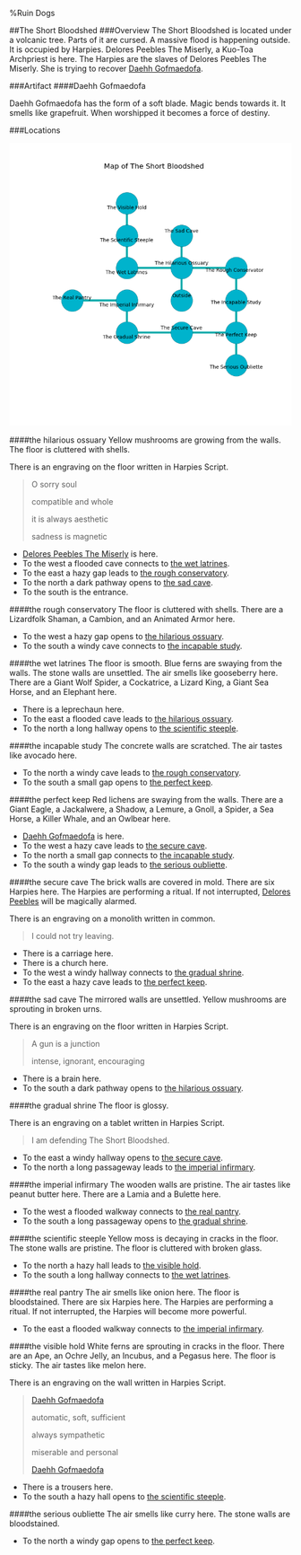 %Ruin Dogs

##The Short Bloodshed
###Overview
The Short Bloodshed is located under a volcanic tree. Parts of it are cursed. A massive flood is happening outside. It is occupied by Harpies. <a name="Delores-Peebles-The-Miserly"></a>Delores Peebles The Miserly, a Kuo-Toa Archpriest is here. The Harpies are the slaves of Delores Peebles The Miserly. She  is trying to recover [Daehh Gofmaedofa](#Daehh-Gofmaedofa). 



###Artifact
####<a name="Daehh-Gofmaedofa"></a>Daehh Gofmaedofa


Daehh Gofmaedofa has the form of a soft blade. Magic bends towards it. It smells like grapefruit. When worshipped it becomes a force of destiny. 





###Locations


![](../v2/images/The-Short-Bloodshed.png)

####<a name="the-hilarious-ossuary"></a>the hilarious ossuary
Yellow mushrooms are growing from the walls. The floor is cluttered with shells. 

There is an engraving on the floor written in Harpies Script. 

> O sorry soul
>
> compatible and whole
>
> it is always aesthetic
>
> sadness is magnetic
>


* [Delores Peebles The Miserly](#Delores-Peebles-The-Miserly) is here.
* To the west a flooded cave connects to [the wet latrines](#the-wet-latrines).
* To the east a hazy gap leads to [the rough conservatory](#the-rough-conservatory).
* To the north a dark pathway opens to [the sad cave](#the-sad-cave).
* To the south is the entrance.


####<a name="the-rough-conservatory"></a>the rough conservatory
The floor is cluttered with shells. There are a Lizardfolk Shaman, a Cambion, and an Animated Armor here. 



* To the west a hazy gap opens to [the hilarious ossuary](#the-hilarious-ossuary).
* To the south a windy cave connects to [the incapable study](#the-incapable-study).


####<a name="the-wet-latrines"></a>the wet latrines
The floor is smooth. Blue ferns are swaying from the walls. The stone walls are unsettled. The air smells like gooseberry here. There are a Giant Wolf Spider, a Cockatrice, a Lizard King, a Giant Sea Horse, and an Elephant here. 



* There is a leprechaun here.
* To the east a flooded cave leads to [the hilarious ossuary](#the-hilarious-ossuary).
* To the north a long hallway opens to [the scientific steeple](#the-scientific-steeple).


####<a name="the-incapable-study"></a>the incapable study
The concrete walls are scratched. The air tastes like avocado here. 



* To the north a windy cave leads to [the rough conservatory](#the-rough-conservatory).
* To the south a small gap opens to [the perfect keep](#the-perfect-keep).


####<a name="the-perfect-keep"></a>the perfect keep
Red lichens are swaying from the walls. There are a Giant Eagle, a Jackalwere, a Shadow, a Lemure, a Gnoll, a Spider, a Sea Horse, a Killer Whale, and an Owlbear here. 



* [Daehh Gofmaedofa](#Daehh-Gofmaedofa) is here.
* To the west a hazy cave leads to [the secure cave](#the-secure-cave).
* To the north a small gap connects to [the incapable study](#the-incapable-study).
* To the south a windy gap leads to [the serious oubliette](#the-serious-oubliette).


####<a name="the-secure-cave"></a>the secure cave
The brick walls are covered in mold. There are six Harpies here. The Harpies are performing a ritual. If not interrupted, [Delores Peebles](#Delores-Peebles) will be magically alarmed. 

There is an engraving on a monolith written in common. 

> I could not try leaving.
>


* There is a carriage here.
* There is a church here.
* To the west a windy hallway connects to [the gradual shrine](#the-gradual-shrine).
* To the east a hazy cave leads to [the perfect keep](#the-perfect-keep).


####<a name="the-sad-cave"></a>the sad cave
The mirrored walls are unsettled. Yellow mushrooms are sprouting in broken urns. 

There is an engraving on the floor written in Harpies Script. 

> A gun is a junction
>
> intense, ignorant, encouraging
>


* There is a brain here.
* To the south a dark pathway opens to [the hilarious ossuary](#the-hilarious-ossuary).


####<a name="the-gradual-shrine"></a>the gradual shrine
The floor is glossy. 

There is an engraving on a tablet written in Harpies Script. 

> I am defending The Short Bloodshed.
>


* To the east a windy hallway opens to [the secure cave](#the-secure-cave).
* To the north a long passageway leads to [the imperial infirmary](#the-imperial-infirmary).


####<a name="the-imperial-infirmary"></a>the imperial infirmary
The wooden walls are pristine. The air tastes like peanut butter here. There are a Lamia and a Bulette here. 



* To the west a flooded walkway connects to [the real pantry](#the-real-pantry).
* To the south a long passageway opens to [the gradual shrine](#the-gradual-shrine).


####<a name="the-scientific-steeple"></a>the scientific steeple
Yellow moss is decaying in cracks in the floor. The stone walls are pristine. The floor is cluttered with broken glass. 



* To the north a hazy hall leads to [the visible hold](#the-visible-hold).
* To the south a long hallway connects to [the wet latrines](#the-wet-latrines).


####<a name="the-real-pantry"></a>the real pantry
The air smells like onion here. The floor is bloodstained. There are six Harpies here. The Harpies are performing a ritual. If not interrupted, the Harpies will become more powerful. 



* To the east a flooded walkway connects to [the imperial infirmary](#the-imperial-infirmary).


####<a name="the-visible-hold"></a>the visible hold
White ferns are sprouting in cracks in the floor. There are an Ape, an Ochre Jelly, an Incubus, and a Pegasus here. The floor is sticky. The air tastes like melon here. 

There is an engraving on the wall written in Harpies Script. 

> [Daehh Gofmaedofa](#Daehh-Gofmaedofa)
>
> automatic, soft, sufficient
>
> always sympathetic
>
> miserable and personal
>
> [Daehh Gofmaedofa](#Daehh-Gofmaedofa)
>


* There is a trousers here.
* To the south a hazy hall opens to [the scientific steeple](#the-scientific-steeple).


####<a name="the-serious-oubliette"></a>the serious oubliette
The air smells like curry here. The stone walls are bloodstained. 



* To the north a windy gap opens to [the perfect keep](#the-perfect-keep).


